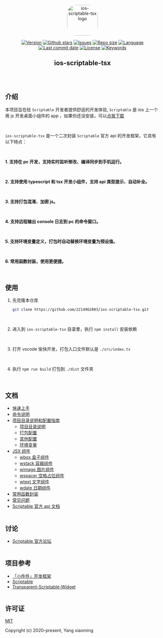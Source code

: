 <p align="center"><a href="https://github.com/2214962083/ios-scriptable-tsx" target="_blank" rel="noopener noreferrer"><img width="100" src="https://p.pstatp.com/origin/1383f0000b2ce54d280a2" alt="ios-scriptable-tsx logo" style="border-radius: 30px;"></a></p>

<p align="center">
  <!-- package.json 版本 -->
  <a href="https://github.com/2214962083/ios-scriptable-tsx"><img src="https://img.shields.io/github/package-json/v/2214962083/ios-scriptable-tsx" alt="Version"></a>
  <!-- star数量 -->
  <a href="https://github.com/2214962083/ios-scriptable-tsx"><img src="https://img.shields.io/github/stars/2214962083/ios-scriptable-tsx" alt="Github stars"></a>
  <!-- issues -->
  <a href="https://github.com/2214962083/ios-scriptable-tsx/issues"><img src="https://img.shields.io/github/issues/2214962083/ios-scriptable-tsx" alt="Issues"></a>
  <!-- 仓库大小 -->
  <a href="https://github.com/2214962083/ios-scriptable-tsx"><img src="https://img.shields.io/github/repo-size/2214962083/ios-scriptable-tsx" alt="Repo size"></a>
  <!-- 语言 -->
  <a href="https://github.com/2214962083/ios-scriptable-tsx"><img src="https://img.shields.io/github/languages/top/2214962083/ios-scriptable-tsx" alt="Language"></a>
  <!-- 最后一次提交时间 -->
  <a href="https://github.com/2214962083/ios-scriptable-tsx"><img src="https://img.shields.io/github/last-commit/2214962083/ios-scriptable-tsx" alt="Last commit date"></a>
  <!-- 证书 -->
  <a href="https://github.com/2214962083/ios-scriptable-tsx/blob/master/LICENSE"><img src="https://img.shields.io/github/license/2214962083/ios-scriptable-tsx" alt="License"></a>
  <!-- package.json 关键词 -->
  <a href="https://github.com/2214962083/ios-scriptable-tsx"><img src="https://img.shields.io/github/package-json/keywords/2214962083/ios-scriptable-tsx" alt="Keywords"></a>
</p>
<h2 align="center">ios-scriptable-tsx</h2>

<br/><br/>

## 介绍

本项目旨在给 `Scriptable` 开发者提供舒适的开发体验,  `Scriptable` 是 ios 上一个用 js 开发桌面小组件的 app ，如果你还没安装，可以[点我下载](https://apps.apple.com/us/app/scriptable/id1405459188)

<br/>

`ios-scriptable-tsx` 是一个二次封装 `Scriptable` 官方 api 的开发框架，它具有以下特点：

<br/>

**1. 支持在 pc 开发，支持实时监听修改、编译同步到手机运行。**

<br/>

**2. 支持使用 typescript 和 tsx 开发小组件，支持 api 类型提示、自动补全。**

<br/>

**3. 支持打包混淆、加密 js。**

<br/>

**4. 支持远程输出 console 日志到 pc 的命令窗口。**

<br/>

**5. 支持环境变量定义，打包时自动替换环境变量为预设值。**

<br/>

**6. 常用函数封装，使用更便捷。**

<br/>

## 使用

1. 先克隆本仓库

    ```bash
    git clone https://github.com/2214962083/ios-scriptable-tsx.git
    ```

<br/>

2. 进入到 `ios-scriptable-tsx` 目录里，执行 `npm install` 安装依赖
   

<br/>

3. 打开 vscode 愉快开发，打包入口文件默认是 `./src/index.ts`
   

<br/>

4. 执行 `npm run build` 打包到 `./dist` 文件夹

<br/>

## 文档
- [快速上手](./docs/quick-start.md#quick-start)
- [命令说明](./docs/quick-start.md#command-introduction)
- [项目目录说明和配置指南](./docs/config.md#config-introduction)
  - [项目目录说明](./docs/config.md#project-dir-introduction)
  - [打包配置](./docs/config.md#scriptable-config)
  - [其他配置](./docs/config.md#others-config)
  - [环境变量](./docs/config.md#env-config)
- [JSX 组件](./docs/widget-element.md#jsx-element)
  - [wbox 盒子组件](./docs/widget-element.md#wbox)
  - [wstack 容器组件](./docs/widget-element.md#wstack)
  - [wimage 图片组件](./docs/widget-element.md#wimage)
  - [wspacer 空格占位组件](./docs/widget-element.md#wspacer)
  - [wtext 文字组件](./docs/widget-element.md#wtext)
  - [wdate 日期组件](./docs/widget-element.md#wdate)
- [常用函数封装](https://github.com/2214962083/ios-scriptable-tsx/blob/master/src/lib/help.ts)
- [常见问题](./docs/questions.md)
- [Scriptable 官方 api 文档](https://docs.scriptable.app/)<br/><br/>

## 讨论

- [Scriptable 官方论坛](https://talk.automators.fm/c/scriptable/13)<br/><br/>

## 项目参考

- [「小件件」开发框架](https://github.com/im3x/Scriptables)
- [Scriptable](https://github.com/dompling/Scriptable)
- [Transparent-Scriptable-Widget](https://github.com/mzeryck/Transparent-Scriptable-Widget)<br/><br/>

## 许可证

[MIT](https://opensource.org/licenses/MIT)

Copyright (c) 2020-present, Yang xiaoming
